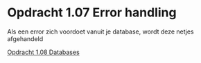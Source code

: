 # Opdracht 1.07 Error handling

Als een error zich voordoet vanuit je database, wordt deze netjes afgehandeld

[Opdracht 1.08 Databases](https://bitbucket.org/Luc_Meijer/bit-roc-assignments/src/master/Opdracht1.08.md?at=master&fileviewer=file-view-default)